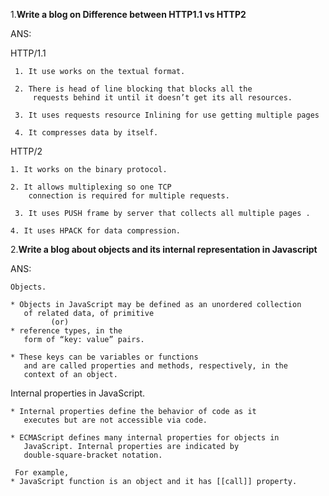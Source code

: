 1.**Write a blog on Difference between HTTP1.1 vs HTTP2**

   ANS:  
   
   HTTP/1.1
   
     1. It use works on the textual format.
     
     2. There is head of line blocking that blocks all the
         requests behind it until it doesn’t get its all resources.
         
     3. It uses requests resource Inlining for use getting multiple pages
     
     4. It compresses data by itself.
     
      
  HTTP/2
  
    1. It works on the binary protocol.
    
    2. It allows multiplexing so one TCP 
        connection is required for multiple requests.
        
  	 3. It uses PUSH frame by server that collects all multiple pages .
    
    4. It uses HPACK for data compression.
    
     
2.**Write a blog about objects and its internal representation in Javascript**

   ANS:  
   
    Objects.
    
    * Objects in JavaScript may be defined as an unordered collection 
       of related data, of primitive 
             (or)
    * reference types, in the
       form of “key: value” pairs. 
     
    * These keys can be variables or functions
       and are called properties and methods, respectively, in the
       context of an object.
     
  Internal properties in JavaScript.
  
    * Internal properties define the behavior of code as it
       executes but are not accessible via code. 
       
    * ECMAScript defines many internal properties for objects in 
       JavaScript. Internal properties are indicated by
       double-square-bracket notation.
   
     For example,
    * JavaScript function is an object and it has [[call]] property.
